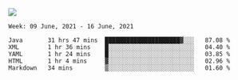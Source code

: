 <img align="center" src="https://github-readme-stats.vercel.app/api?username=bafuka&show_icons=true&icon_color=CE1D2D&text_color=718096&bg_color=ffffff&hide_title=true" />

<!--START_SECTION:waka-->
```text
Week: 09 June, 2021 - 16 June, 2021

Java       31 hrs 47 mins  █████████████████████▓░░░   87.08 % 
XML        1 hr 36 mins    █░░░░░░░░░░░░░░░░░░░░░░░░   04.40 % 
YAML       1 hr 24 mins    █░░░░░░░░░░░░░░░░░░░░░░░░   03.85 % 
HTML       1 hr 4 mins     ▓░░░░░░░░░░░░░░░░░░░░░░░░   02.96 % 
Markdown   34 mins         ▒░░░░░░░░░░░░░░░░░░░░░░░░   01.60 % 
```
<!--END_SECTION:waka-->

<!--
**bafuka/bafuka** is a ✨ _special_ ✨ repository because its `README.md` (this file) appears on your GitHub profile.

Here are some ideas to get you started:

- 🔭 I’m currently working on ...
- 🌱 I’m currently learning ...
- 👯 I’m looking to collaborate on ...
- 🤔 I’m looking for help with ...
- 💬 Ask me about ...
- 📫 How to reach me: ...
- 😄 Pronouns: ...
- ⚡ Fun fact: ...
-->
